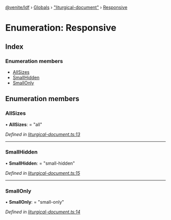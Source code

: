 [@venite/ldf](../README.md) › [Globals](../globals.md) › ["liturgical-document"](../modules/_liturgical_document_.md) › [Responsive](_liturgical_document_.responsive.md)

# Enumeration: Responsive

## Index

### Enumeration members

* [AllSizes](_liturgical_document_.responsive.md#allsizes)
* [SmallHidden](_liturgical_document_.responsive.md#smallhidden)
* [SmallOnly](_liturgical_document_.responsive.md#smallonly)

## Enumeration members

###  AllSizes

• **AllSizes**: = "all"

*Defined in [liturgical-document.ts:13](https://github.com/gbj/venite/blob/f4476e4d/ldf/src/liturgical-document.ts#L13)*

___

###  SmallHidden

• **SmallHidden**: = "small-hidden"

*Defined in [liturgical-document.ts:15](https://github.com/gbj/venite/blob/f4476e4d/ldf/src/liturgical-document.ts#L15)*

___

###  SmallOnly

• **SmallOnly**: = "small-only"

*Defined in [liturgical-document.ts:14](https://github.com/gbj/venite/blob/f4476e4d/ldf/src/liturgical-document.ts#L14)*
